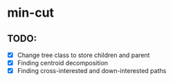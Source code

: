 # min-cut
## TODO:
- [x] Change tree class to store children and parent
- [x] Finding centroid decomposition
- [x] Finding cross-interested and down-interested paths